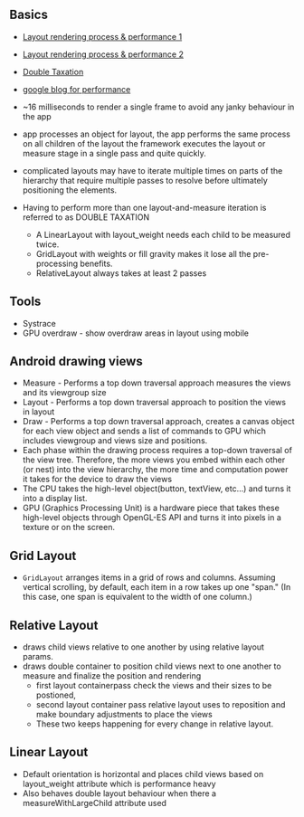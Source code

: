 
Basics
------

* [Layout rendering process & performance 1](https://proandroiddev.com/constraintlayout-vs-other-layouts-a-battle-towards-performance-part-1-14d8116e876e)
* [Layout rendering process & performance 2](https://proandroiddev.com/constraintlayout-vs-other-layouts-a-battle-towards-performance-part-1-14d8116e876e)
* [Double Taxation](https://medium.com/@britt.barak/layout-once-layout-twice-sold-aef156ff16a4)
* [google blog for performance](https://android-developers.googleblog.com/2017/08/understanding-performance-benefits-of.html)

* ~16 milliseconds to render a single frame to avoid any janky behaviour in the app
* app processes an object for layout, the app performs the same process on all children of the layout the framework executes the layout or 
  measure stage in a single pass and quite quickly.
* complicated layouts may have to iterate multiple times on parts of the hierarchy that require multiple passes to resolve before ultimately positioning 
  the elements.
* Having to perform more than one layout-and-measure iteration is referred to as DOUBLE TAXATION
  * A LinearLayout with layout_weight needs each child to be measured twice.
  * GridLayout with weights or fill gravity makes it lose all the pre-processing benefits.
  * RelativeLayout always takes at least 2 passes
  
Tools
-----
* Systrace
* GPU overdraw - show overdraw areas in layout using mobile 

Android drawing views
---------------------
* Measure - Performs a top down traversal approach measures the views and its viewgroup size 
* Layout - Performs a top down traversal approach to position the views in layout
* Draw - Performs a top down traversal approach, creates a canvas object for each view object and sends a list of commands to GPU which includes viewgroup
  and views size and positions. 
* Each phase within the drawing process requires a top-down traversal of the view tree. Therefore, the more views you embed within each other (or nest) into the view hierarchy, the more time and computation power it takes for the device to draw the views
* The CPU takes the high-level object(button, textView, etc…) and turns it into a display list. 
* GPU (Graphics Processing Unit) is a hardware piece that takes these high-level objects through OpenGL-ES API and turns it into pixels in a texture or on the screen.

Grid Layout
-----------
* `GridLayout` arranges items in a grid of rows and columns. Assuming vertical scrolling, by default, each item in a row takes up one "span." 
  (In this case, one span is equivalent to the width of one column.)
  
Relative Layout
---------------
* draws child views relative to one another by using relative layout params. 
* draws double container to position child views next to one another to measure and finalize the position and rendering
  * first layout containerpass check the views and their sizes to be postioned, 
  * second layout container pass relative layout uses to reposition and make boundary adjustments to place the views 
  * These two keeps happening for every change in relative layout.
  
Linear Layout
-------------

* Default orientation is horizontal and places child views based on layout_weight attribute which is performance heavy
* Also behaves double layout behaviour when there a measureWithLargeChild  attribute used

